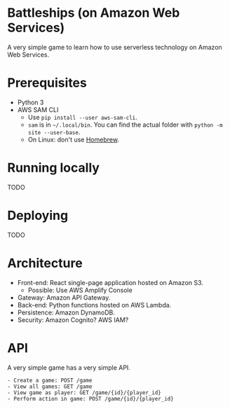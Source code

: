 # Battleships (on Amazon Web Services)

A very simple game to learn how to use serverless technology on Amazon
Web Services.

# Prerequisites

- Python 3
- AWS SAM CLI
  - Use `pip install --user aws-sam-cli`.
  - `sam` is in `~/.local/bin`. You can find the actual folder with
    `python -m site --user-base`.
  - On Linux: don't use [Homebrew](https://github.com/aws/aws-sam-cli/issues/1424).

# Running locally

TODO

# Deploying

TODO

# Architecture

- Front-end: React single-page application hosted on Amazon S3.
  - Possible: Use AWS Amplify Console
- Gateway: Amazon API Gateway.
- Back-end: Python functions hosted on AWS Lambda.
- Persistence: Amazon DynamoDB.
- Security: Amazon Cognito? AWS IAM?

# API

A very simple game has a very simple API.

```
- Create a game: POST /game
- View all games: GET /game
- View game as player: GET /game/{id}/{player_id}
- Perform action in game: POST /game/{id}/{player_id}
```
